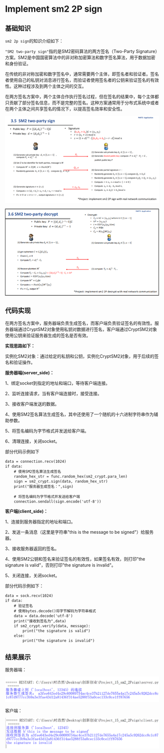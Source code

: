 # Implement sm2 2P sign

## 基础知识
`sm2 2p sign`的知识介绍如下：

`"SM2 two-party sign"`指的是SM2密码算法的两方签名（Two-Party Signature）方案。SM2是中国国密算法中的非对称加密算法和数字签名算法，用于数据加密和身份验证。

在传统的非对称加密和数字签名中，通常需要两个主体，即签名者和验证者。签名者使用自己的私钥对消息进行签名，而验证者使用签名者的公钥来验证签名的有效性。这种过程涉及到两个主体之间的交互。

在两方签名方案中，两个主体合作执行签名过程，但在签名的结果中，每个主体都只贡献了部分签名信息，而不是完整的签名。这种方案通常用于分布式系统中或者在两个主体之间共享签名的情况下，以提高签名效率和安全性。

![1](./image/2p.png)


![1](./image/2p2.png)

## 代码实现

在两方签名方案中，服务器端负责生成签名，而客户端负责验证签名的有效性。服务器端通过CryptSM2对象使用私钥对数据进行签名，客户端通过CryptSM2对象使用公钥来验证服务器生成的签名是否有效。

**实现思路如下：**

实例化SM2对象：通过给定的私钥和公钥，实例化CryptSM2对象，用于后续的签名和验证操作。

**服务器端(server_side)：**

1、绑定socket到指定的地址和端口，等待客户端连接。

2、监听连接请求，当有客户端连接时，接受连接。

3、接收客户端发送的数据。

4、使用SM2签名算法生成签名，其中还使用了一个随机的十六进制字符串作为辅助参数。

5、将签名编码为字节格式并发送给客户端。

6、清理连接，关闭socket。

部分代码示例如下
```
data = connection.recv(1024)
if data:
    # 使用SM2签名算法生成签名
    random_hex_str = func.random_hex(sm2_crypt.para_len)
    sign = sm2_crypt.sign(data, random_hex_str)
    print("服务器生成签名：",sign)

    # 将签名编码为字节格式并发送给客户端
    connection.sendall(sign.encode('utf-8'))
```

**客户端(client_side)：**

1、连接到服务器指定的地址和端口。

2、发送一条消息（这里是字符串"this is the message to be signed"）给服务器。

3、接收服务器返回的签名。

4、使用SM2公钥和签名来验证签名的有效性，如果签名有效，则打印"the signature is valid"，否则打印"the signature is invalid"。

5、关闭连接，关闭socket。

部分代码示例如下：

```
data = sock.recv(1024)
if data:
    # 验证签名
    # 使用bytes.decode()将字节解码为字符串格式
    data = data.decode('utf-8')
    print("接收到签名为",data)
    if sm2_crypt.verify(data, message):
        print("the signature is valid")
    else:
        print("the signature is invalid")
```

## 结果展示
服务器端：

![2](./image/re_ser.png)

客户端：

![3](./image/re_cli.png)

